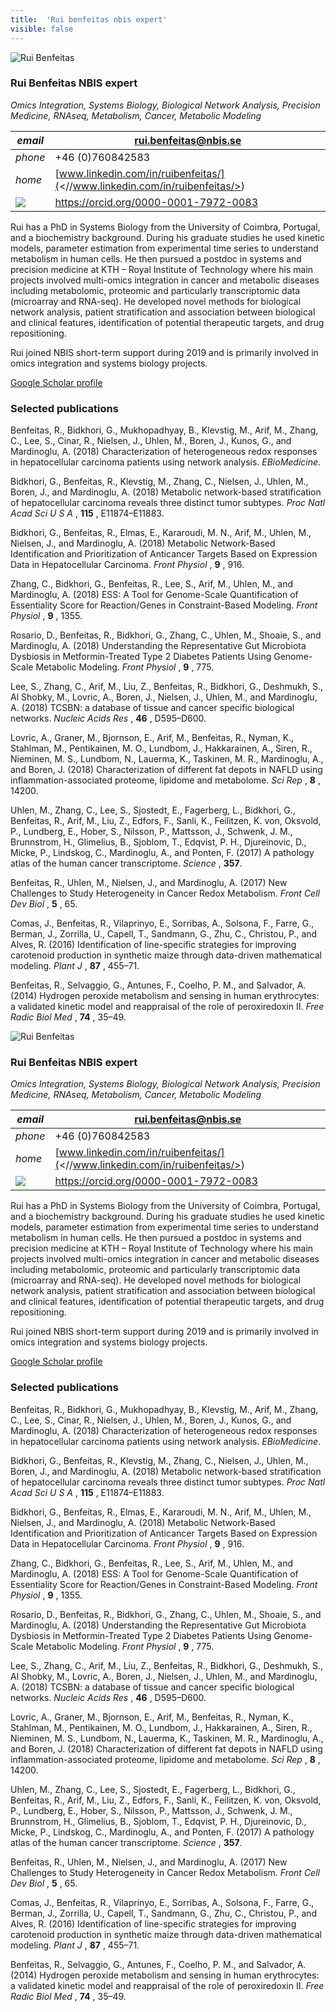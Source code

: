 ```yaml
---
title:  'Rui benfeitas nbis expert'
visible: false
---
```

    

![Rui Benfeitas](/assets/img/staff/rui-benfeitas.jpg)

###  Rui Benfeitas NBIS expert

_Omics Integration, Systems Biology, Biological Network Analysis, Precision Medicine, RNAseq, Metabolism, Cancer, Metabolic Modeling_

_email_|  rui.benfeitas@nbis.se  
---|---  
_phone_|  +46 (0)760842583  
_home_| [www.linkedin.com/in/ruibenfeitas/](<//www.linkedin.com/in/ruibenfeitas/>)  
![](/assets/img/orcid_24x24_bw.png)| <https://orcid.org/0000-0001-7972-0083>  
  


Rui has a PhD in Systems Biology from the University of Coimbra, Portugal, and a biochemistry background. During his graduate studies he used kinetic models, parameter estimation from experimental time series to understand metabolism in human cells. He then pursued a postdoc in systems and precision medicine at KTH – Royal Institute of Technology where his main projects involved multi-omics integration in cancer and metabolic diseases including metabolomic, proteomic and particularly transcriptomic data (microarray and RNA-seq). He developed novel methods for biological network analysis, patient stratification and association between biological and clinical features, identification of potential therapeutic targets, and drug repositioning.

Rui joined NBIS short-term support during 2019 and is primarily involved in omics integration and systems biology projects.

[Google Scholar profile](<https://scholar.google.se/citations?user=TNHVVA4AAAAJ&hl=en>)

###  Selected publications 

Benfeitas, R., Bidkhori, G., Mukhopadhyay, B., Klevstig, M., Arif, M., Zhang, C., Lee, S., Cinar, R., Nielsen, J., Uhlen, M., Boren, J., Kunos, G., and Mardinoglu, A. (2018) Characterization of heterogeneous redox responses in hepatocellular carcinoma patients using network analysis. _EBioMedicine_.  
  
Bidkhori, G., Benfeitas, R., Klevstig, M., Zhang, C., Nielsen, J., Uhlen, M., Boren, J., and Mardinoglu, A. (2018) Metabolic network-based stratification of hepatocellular carcinoma reveals three distinct tumor subtypes. _Proc Natl Acad Sci U S A_ , **115** , E11874–E11883.  
  
Bidkhori, G., Benfeitas, R., Elmas, E., Kararoudi, M. N., Arif, M., Uhlen, M., Nielsen, J., and Mardinoglu, A. (2018) Metabolic Network-Based Identification and Prioritization of Anticancer Targets Based on Expression Data in Hepatocellular Carcinoma. _Front Physiol_ , **9** , 916.  
  
Zhang, C., Bidkhori, G., Benfeitas, R., Lee, S., Arif, M., Uhlen, M., and Mardinoglu, A. (2018) ESS: A Tool for Genome-Scale Quantification of Essentiality Score for Reaction/Genes in Constraint-Based Modeling. _Front Physiol_ , **9** , 1355.  
  
Rosario, D., Benfeitas, R., Bidkhori, G., Zhang, C., Uhlen, M., Shoaie, S., and Mardinoglu, A. (2018) Understanding the Representative Gut Microbiota Dysbiosis in Metformin-Treated Type 2 Diabetes Patients Using Genome-Scale Metabolic Modeling. _Front Physiol_ , **9** , 775.  
  
Lee, S., Zhang, C., Arif, M., Liu, Z., Benfeitas, R., Bidkhori, G., Deshmukh, S., Al Shobky, M., Lovric, A., Boren, J., Nielsen, J., Uhlen, M., and Mardinoglu, A. (2018) TCSBN: a database of tissue and cancer specific biological networks. _Nucleic Acids Res_ , **46** , D595–D600.  
  
Lovric, A., Graner, M., Bjornson, E., Arif, M., Benfeitas, R., Nyman, K., Stahlman, M., Pentikainen, M. O., Lundbom, J., Hakkarainen, A., Siren, R., Nieminen, M. S., Lundbom, N., Lauerma, K., Taskinen, M. R., Mardinoglu, A., and Boren, J. (2018) Characterization of different fat depots in NAFLD using inflammation-associated proteome, lipidome and metabolome. _Sci Rep_ , **8** , 14200.  
  
Uhlen, M., Zhang, C., Lee, S., Sjostedt, E., Fagerberg, L., Bidkhori, G., Benfeitas, R., Arif, M., Liu, Z., Edfors, F., Sanli, K., Feilitzen, K. von, Oksvold, P., Lundberg, E., Hober, S., Nilsson, P., Mattsson, J., Schwenk, J. M., Brunnstrom, H., Glimelius, B., Sjoblom, T., Edqvist, P. H., Djureinovic, D., Micke, P., Lindskog, C., Mardinoglu, A., and Ponten, F. (2017) A pathology atlas of the human cancer transcriptome. _Science_ , **357**.  
  
Benfeitas, R., Uhlen, M., Nielsen, J., and Mardinoglu, A. (2017) New Challenges to Study Heterogeneity in Cancer Redox Metabolism. _Front Cell Dev Biol_ , **5** , 65.  
  
Comas, J., Benfeitas, R., Vilaprinyo, E., Sorribas, A., Solsona, F., Farre, G., Berman, J., Zorrilla, U., Capell, T., Sandmann, G., Zhu, C., Christou, P., and Alves, R. (2016) Identification of line-specific strategies for improving carotenoid production in synthetic maize through data-driven mathematical modeling. _Plant J_ , **87** , 455–71.  
  
Benfeitas, R., Selvaggio, G., Antunes, F., Coelho, P. M., and Salvador, A. (2014) Hydrogen peroxide metabolism and sensing in human erythrocytes: a validated kinetic model and reappraisal of the role of peroxiredoxin II. _Free Radic Biol Med_ , **74** , 35–49. 

![Rui Benfeitas](/assets/img/staff/rui-benfeitas.jpg)

###  Rui Benfeitas NBIS expert

_Omics Integration, Systems Biology, Biological Network Analysis, Precision Medicine, RNAseq, Metabolism, Cancer, Metabolic Modeling_

_email_|  rui.benfeitas@nbis.se  
---|---  
_phone_|  +46 (0)760842583  
_home_| [www.linkedin.com/in/ruibenfeitas/](<//www.linkedin.com/in/ruibenfeitas/>)  
![](/assets/img/orcid_24x24_bw.png)| <https://orcid.org/0000-0001-7972-0083>  
  


Rui has a PhD in Systems Biology from the University of Coimbra, Portugal, and a biochemistry background. During his graduate studies he used kinetic models, parameter estimation from experimental time series to understand metabolism in human cells. He then pursued a postdoc in systems and precision medicine at KTH – Royal Institute of Technology where his main projects involved multi-omics integration in cancer and metabolic diseases including metabolomic, proteomic and particularly transcriptomic data (microarray and RNA-seq). He developed novel methods for biological network analysis, patient stratification and association between biological and clinical features, identification of potential therapeutic targets, and drug repositioning.

Rui joined NBIS short-term support during 2019 and is primarily involved in omics integration and systems biology projects.

[Google Scholar profile](<https://scholar.google.se/citations?user=TNHVVA4AAAAJ&hl=en>)

###  Selected publications 

Benfeitas, R., Bidkhori, G., Mukhopadhyay, B., Klevstig, M., Arif, M., Zhang, C., Lee, S., Cinar, R., Nielsen, J., Uhlen, M., Boren, J., Kunos, G., and Mardinoglu, A. (2018) Characterization of heterogeneous redox responses in hepatocellular carcinoma patients using network analysis. _EBioMedicine_.  
  
Bidkhori, G., Benfeitas, R., Klevstig, M., Zhang, C., Nielsen, J., Uhlen, M., Boren, J., and Mardinoglu, A. (2018) Metabolic network-based stratification of hepatocellular carcinoma reveals three distinct tumor subtypes. _Proc Natl Acad Sci U S A_ , **115** , E11874–E11883.  
  
Bidkhori, G., Benfeitas, R., Elmas, E., Kararoudi, M. N., Arif, M., Uhlen, M., Nielsen, J., and Mardinoglu, A. (2018) Metabolic Network-Based Identification and Prioritization of Anticancer Targets Based on Expression Data in Hepatocellular Carcinoma. _Front Physiol_ , **9** , 916.  
  
Zhang, C., Bidkhori, G., Benfeitas, R., Lee, S., Arif, M., Uhlen, M., and Mardinoglu, A. (2018) ESS: A Tool for Genome-Scale Quantification of Essentiality Score for Reaction/Genes in Constraint-Based Modeling. _Front Physiol_ , **9** , 1355.  
  
Rosario, D., Benfeitas, R., Bidkhori, G., Zhang, C., Uhlen, M., Shoaie, S., and Mardinoglu, A. (2018) Understanding the Representative Gut Microbiota Dysbiosis in Metformin-Treated Type 2 Diabetes Patients Using Genome-Scale Metabolic Modeling. _Front Physiol_ , **9** , 775.  
  
Lee, S., Zhang, C., Arif, M., Liu, Z., Benfeitas, R., Bidkhori, G., Deshmukh, S., Al Shobky, M., Lovric, A., Boren, J., Nielsen, J., Uhlen, M., and Mardinoglu, A. (2018) TCSBN: a database of tissue and cancer specific biological networks. _Nucleic Acids Res_ , **46** , D595–D600.  
  
Lovric, A., Graner, M., Bjornson, E., Arif, M., Benfeitas, R., Nyman, K., Stahlman, M., Pentikainen, M. O., Lundbom, J., Hakkarainen, A., Siren, R., Nieminen, M. S., Lundbom, N., Lauerma, K., Taskinen, M. R., Mardinoglu, A., and Boren, J. (2018) Characterization of different fat depots in NAFLD using inflammation-associated proteome, lipidome and metabolome. _Sci Rep_ , **8** , 14200.  
  
Uhlen, M., Zhang, C., Lee, S., Sjostedt, E., Fagerberg, L., Bidkhori, G., Benfeitas, R., Arif, M., Liu, Z., Edfors, F., Sanli, K., Feilitzen, K. von, Oksvold, P., Lundberg, E., Hober, S., Nilsson, P., Mattsson, J., Schwenk, J. M., Brunnstrom, H., Glimelius, B., Sjoblom, T., Edqvist, P. H., Djureinovic, D., Micke, P., Lindskog, C., Mardinoglu, A., and Ponten, F. (2017) A pathology atlas of the human cancer transcriptome. _Science_ , **357**.  
  
Benfeitas, R., Uhlen, M., Nielsen, J., and Mardinoglu, A. (2017) New Challenges to Study Heterogeneity in Cancer Redox Metabolism. _Front Cell Dev Biol_ , **5** , 65.  
  
Comas, J., Benfeitas, R., Vilaprinyo, E., Sorribas, A., Solsona, F., Farre, G., Berman, J., Zorrilla, U., Capell, T., Sandmann, G., Zhu, C., Christou, P., and Alves, R. (2016) Identification of line-specific strategies for improving carotenoid production in synthetic maize through data-driven mathematical modeling. _Plant J_ , **87** , 455–71.  
  
Benfeitas, R., Selvaggio, G., Antunes, F., Coelho, P. M., and Salvador, A. (2014) Hydrogen peroxide metabolism and sensing in human erythrocytes: a validated kinetic model and reappraisal of the role of peroxiredoxin II. _Free Radic Biol Med_ , **74** , 35–49. 

